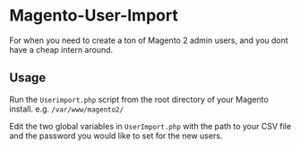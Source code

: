 # Magento-User-Import
 For when you need to create a ton of Magento 2 admin users, and you dont have a cheap intern around. 

 ## Usage
Run the `Userimport.php` script from the root directory of your Magento install. e.g. `/var/www/magento2/`

 Edit the two global variables in `UserImport.php` with the path to your CSV file and the password you would like to set for the new users.  
